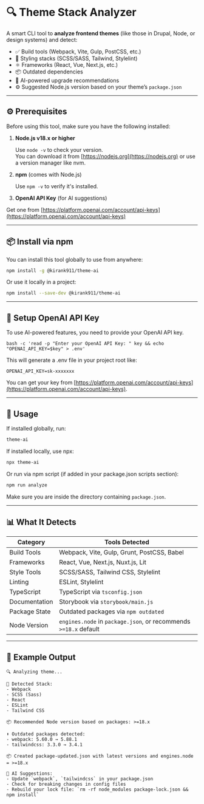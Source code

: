 # 🔍 Theme Stack Analyzer

A smart CLI tool to **analyze frontend themes** (like those in Drupal, Node, or design systems) and detect:

- ✅ Build tools (Webpack, Vite, Gulp, PostCSS, etc.)
- 🎨 Styling stacks (SCSS/SASS, Tailwind, Stylelint)
- ⚛️ Frameworks (React, Vue, Next.js, etc.)
- 📦 Outdated dependencies
- 🤖 AI-powered upgrade recommendations
- ⚙️ Suggested Node.js version based on your theme’s `package.json`

---

## ⚙️ Prerequisites

Before using this tool, make sure you have the following installed:

1. **Node.js v18.x or higher**

   Use `node -v` to check your version.  
   You can download it from [https://nodejs.org](https://nodejs.org) or use a version manager like nvm.

2. **npm** (comes with Node.js)

   Use `npm -v` to verify it's installed.

3. **OpenAI API Key** (for AI suggestions)

  Get one from [https://platform.openai.com/account/api-keys](https://platform.openai.com/account/api-keys)

---

## 📦 Install via npm

You can install this tool globally to use from anywhere:

```bash
npm install -g @kirank911/theme-ai
```

Or use it locally in a project:

```bash
npm install --save-dev @kirank911/theme-ai
```

---

## 🔐 Setup OpenAI API Key

To use AI-powered features, you need to provide your OpenAI API key.
    
    bash -c 'read -p "Enter your OpenAI API Key: " key && echo "OPENAI_API_KEY=$key" > .env'

This will generate a .env file in your project root like:

    OPENAI_API_KEY=sk-xxxxxxx

You can get your key from [https://platform.openai.com/account/api-keys](https://platform.openai.com/account/api-keys).

---

## 🚀 Usage

If installed globally, run:

```bash
theme-ai
```

If installed locally, use npx:

```bash
npx theme-ai
```

Or run via npm script (if added in your package.json scripts section):

```bash
npm run analyze
```

Make sure you are inside the directory containing `package.json`.

---

## 📊 What It Detects

| Category      | Tools Detected                                                   |
| ------------- | ---------------------------------------------------------------- |
| Build Tools   | Webpack, Vite, Gulp, Grunt, PostCSS, Babel                       |
| Frameworks    | React, Vue, Next.js, Nuxt.js, Lit                                |
| Style Tools   | SCSS/SASS, Tailwind CSS, Stylelint                               |
| Linting       | ESLint, Stylelint                                                |
| TypeScript    | TypeScript via `tsconfig.json`                                   |
| Documentation | Storybook via `storybook/main.js`                                |
| Package State | Outdated packages via `npm outdated`                             |
| Node Version  | `engines.node` in `package.json`, or recommends `>=18.x` default |

---

## 🧠 Example Output

```
🔍 Analyzing theme...

🧱 Detected Stack:
- Webpack
- SCSS (Sass)
- React
- ESLint
- Tailwind CSS

📦 Recommended Node version based on packages: >=18.x

⬆️ Outdated packages detected:
- webpack: 5.60.0 → 5.88.1
- tailwindcss: 3.3.0 → 3.4.1

📦 Created package-updated.json with latest versions and engines.node = >=18.x

🤖 AI Suggestions:
- Update `webpack`, `tailwindcss` in your package.json
- Check for breaking changes in config files
- Rebuild your lock file: `rm -rf node_modules package-lock.json && npm install`
```
